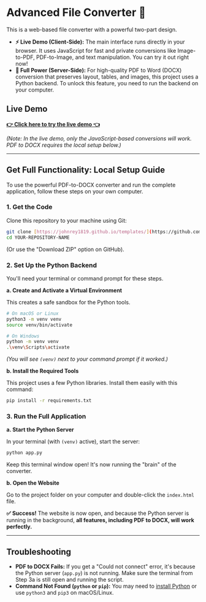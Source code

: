 # Advanced File Converter 🚀

This is a web-based file converter with a powerful two-part design.

* **⚡️ Live Demo (Client-Side):** The main interface runs directly in your browser. It uses JavaScript for fast and private conversions like Image-to-PDF, PDF-to-Image, and text manipulation. You can try it out right now!
* **🧠 Full Power (Server-Side):** For high-quality PDF to Word (DOCX) conversion that preserves layout, tables, and images, this project uses a Python backend. To unlock this feature, you need to run the backend on your computer.

## Live Demo

**[👉 Click here to try the live demo 👈](https://johnrey1819.github.io/templates/)**

*(Note: In the live demo, only the JavaScript-based conversions will work. PDF to DOCX requires the local setup below.)*

---

## Get Full Functionality: Local Setup Guide

To use the powerful PDF-to-DOCX converter and run the complete application, follow these steps on your own computer.

### 1. Get the Code

Clone this repository to your machine using Git:
```bash
git clone [https://johnrey1819.github.io/templates/](https://github.com/YOUR-USERNAME/YOUR-REPOSITORY-NAME.git)
cd YOUR-REPOSITORY-NAME
```
(Or use the "Download ZIP" option on GitHub).

### 2. Set Up the Python Backend

You'll need your terminal or command prompt for these steps.

**a. Create and Activate a Virtual Environment**

This creates a safe sandbox for the Python tools.
```bash
# On macOS or Linux
python3 -m venv venv
source venv/bin/activate

# On Windows
python -m venv venv
.\venv\Scripts\activate
```
*(You will see `(venv)` next to your command prompt if it worked.)*

**b. Install the Required Tools**

This project uses a few Python libraries. Install them easily with this command:
```bash
pip install -r requirements.txt
```

### 3. Run the Full Application

**a. Start the Python Server**

In your terminal (with `(venv)` active), start the server:
```bash
python app.py
```
Keep this terminal window open! It's now running the "brain" of the converter.

**b. Open the Website**

Go to the project folder on your computer and double-click the `index.html` file.

**✅ Success!** The website is now open, and because the Python server is running in the background, **all features, including PDF to DOCX, will work perfectly.**

---

## Troubleshooting

* **PDF to DOCX Fails:** If you get a "Could not connect" error, it's because the Python server (`app.py`) is not running. Make sure the terminal from Step 3a is still open and running the script.
* **Command Not Found (`python` or `pip`):** You may need to [install Python](https://www.python.org/downloads/) or use `python3` and `pip3` on macOS/Linux.

